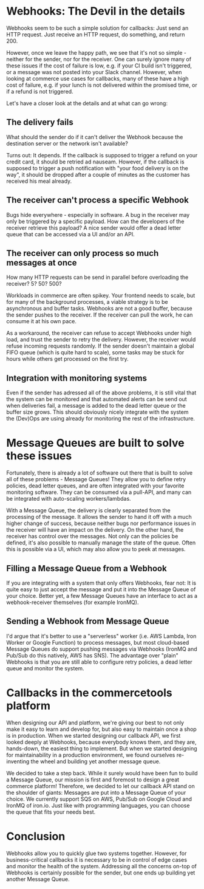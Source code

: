 # Webhooks: The Devil in the details

Webhooks seem to be such a simple solution for callbacks: Just send an HTTP request. Just receive an HTTP request, do something, and return 200.

However, once we leave the happy path, we see that it's not so simple - neither for the sender, nor for the receiver. One can surely ignore many of these issues if the cost of failure is low, e.g. if your CI build isn't triggered, or a message was not posted into your Slack channel. However, when looking at commerce use cases for callbacks, many of these have a high cost of failure, e.g. if your lunch is not delivered within the promised time, or if a refund is not triggered.

Let's have a closer look at the details and at what can go wrong:

## The delivery fails

What should the sender do if it can't deliver the Webhook because the destination server or the network isn't available?

Turns out: It depends. If the callback is supposed to trigger a refund on your credit card, it should be retried ad nauseam. However, if the callback is supposed to trigger a push notification with "your food delivery is on the way", it should be dropped after a couple of minutes as the customer has received his meal already.

## The receiver can't process a specific Webhook

Bugs hide everywhere - especially in software. A bug in the receiver may only be triggered by a specific payload. How can the developers of the receiver retrieve this payload? A nice sender would offer a dead letter queue that can be accessed via a UI and/or an API.

## The receiver can only process so much messages at once

How many HTTP requests can be send in parallel before overloading the receiver? 5? 50? 500?

Workloads in commerce are often spikey. Your frontend needs to scale, but for many of the background processes, a viable strategy is to be asynchronous and buffer tasks. Webhooks are not a good buffer, because the sender pushes to the receiver. If the receiver can pull the work, he can consume it at his own pace.

As a workaround, the receiver can refuse to accept Webhooks under high load, and trust the sender to retry the delivery. However, the receiver would refuse incoming requests randomly. If the sender doesn't maintain a global FIFO queue (which is quite hard to scale), some tasks may be stuck for hours while others get processed on the first try.

## Integration with monitoring systems

Even if the sender has adressed all of the above problems, it is still vital that the system can be monitored and that automated alerts can be send out when deliveries fail, a message is added to the dead letter queue or the buffer size grows. This should obviously nicely integrate with the system the (Dev)Ops are using already for monitoring the rest of the infrastructure.

# Message Queues are built to solve these issues

Fortunately, there is already a lot of software out there that is built to solve all of these problems - Message Queues! They allow you to define retry policies, dead letter queues, and are often integrated with your favorite monitoring software. They can be consumed via a pull-API, and many can be integrated with auto-scaling workers/lambdas.

With a Message Queue, the delivery is clearly separated from the processing of the message. It allows the sender to hand it off with a much higher change of success, because neither bugs nor performance issues in the receiver will have an impact on the delivery. On the other hand, the receiver has control over the messages. Not only can the policies be defined, it's also possible to manually manage the state of the queue. Often this is possible via a UI, which may also allow you to peek at messages.

## Filling a Message Queue from a Webhook

If you are integrating with a system that only offers Webhooks, fear not: It is quite easy to just accept the message and put it into the Message Queue of your choice. Better yet, a few Message Queues have an interface to act as a webhook-receiver themselves (for example IronMQ).

## Sending a Webhook from Message Queue

I'd argue that it's better to use a "serverless" worker (i.e. AWS Lambda, Iron Worker or Google Function) to process messages, but most cloud-based Message Queues do support pushing messages via Webhooks (IronMQ and Pub/Sub do this natively, AWS has SNS). The advantage over "plain" Webhooks is that you are still able to configure retry policies, a dead letter queue and monitor the system.

# Callbacks in the commercetools platform

When designing our API and platform, we're giving our best to not only make it easy to learn and develop for, but also easy to maintain once a shop is in production. When we started designing our callback API, we first looked deeply at Webhooks, because everybody knows them, and they are, hands-down, the easiest thing to implement. But when we started designing for maintainability in a production environment, we found ourselves re-inventing the wheel and building yet another message queue.

We decided to take a step back. While it surely would have been fun to build a Message Queue, our mission is first and foremost to design a great commerce platform! Therefore, we decided to let our callback API stand on the shoulder of giants: Messages are put into a Message Queue of your choice. We currently support SQS on AWS, Pub/Sub on Google Cloud and IronMQ of iron.io. Just like with programming languages, you can choose the queue that fits your needs best.

# Conclusion

Webhooks allow you to quickly glue two systems together. However, for business-critical callbacks it is necessary to be in control of edge cases and monitor the health of the system. Addressing all the concerns on-top of Webhooks is certainly possible for the sender, but one ends up building yet another Message Queue.
